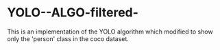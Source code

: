 # YOLO--ALGO-filtered-

This is an implementation of the YOLO algorithm which modified to show only the 'person' class in the coco dataset.
